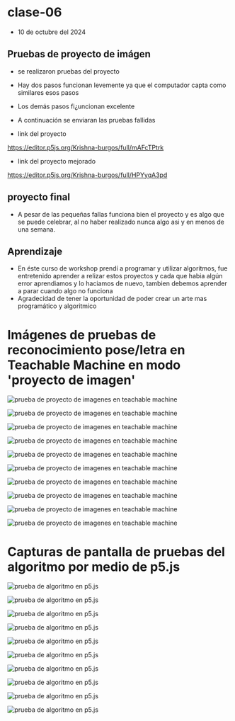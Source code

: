 # clase-06
* 10 de octubre del 2024
## Pruebas de proyecto de imágen
* se realizaron pruebas del proyecto
* Hay dos pasos funcionan levemente ya que el computador capta como similares esos pasos
* Los demás pasos fi¿uncionan excelente
* A continuación se enviaran las pruebas fallidas

* link del proyecto
  
<https://editor.p5js.org/Krishna-burgos/full/mAFcTPtrk>

* link del proyecto mejorado

<https://editor.p5js.org/Krishna-burgos/full/HPYyqA3pd>
  

## proyecto final 
* A pesar de las pequeñas fallas funciona bien el proyecto y es algo que se puede celebrar, al no haber realizado nunca algo asi y en menos de una semana.

## Aprendizaje
* En éste curso de workshop prendí a programar y utilizar algoritmos, fue entretenido aprender a relizar estos proyectos y cada que habia algún  error aprendiamos y lo haciamos de nuevo, tambien debemos aprender a parar cuando algo no funciona
* Agradecidad de tener la oportunidad de poder crear un arte mas programático y algoritmico

# Imágenes de pruebas de reconocimiento pose/letra en Teachable Machine en modo 'proyecto de imagen'

![prueba de proyecto de imagenes en teachable machine](./captura_pantalla_27.png)

![prueba de proyecto de imagenes en teachable machine](./captura_pantalla_28.png)

![prueba de proyecto de imagenes en teachable machine](./captura_pantalla_29.png)

![prueba de proyecto de imagenes en teachable machine](./captura_pantalla_30.png)

![prueba de proyecto de imagenes en teachable machine](./captura_pantalla_31.png)

![prueba de proyecto de imagenes en teachable machine](./captura_pantalla_32.png)

![prueba de proyecto de imagenes en teachable machine](./captura_pantalla_33.png)

![prueba de proyecto de imagenes en teachable machine](./captura_pantalla_34.png)

![prueba de proyecto de imagenes en teachable machine](./captura_pantalla_35.png)

![prueba de proyecto de imagenes en teachable machine](./captura_pantalla_36.png)


# Capturas de pantalla de pruebas del algoritmo por medio de p5.js

![prueba de algoritmo en p5.js](./capturaPrueba_1.png)

![prueba de algoritmo en p5.js](./capturaPrueba_2.png)

![prueba de algoritmo en p5.js](./capturaPrueba_3.png)

![prueba de algoritmo en p5.js](./capturaPrueba_4.png)

![prueba de algoritmo en p5.js](./capturaPrueba_5.png)

![prueba de algoritmo en p5.js](./capturaPrueba_6.png)

![prueba de algoritmo en p5.js](./capturaPrueba_7.png)

![prueba de algoritmo en p5.js](./capturaPrueba_8.png)

![prueba de algoritmo en p5.js](./capturaPrueba_9.png)

![prueba de algoritmo en p5.js](./capturaPrueba_10.png)

